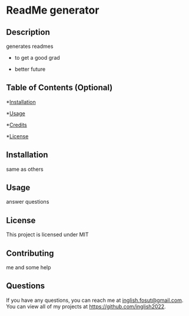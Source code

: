 # ReadMe generator
  

  

  ## Description

  generates readmes

  * to get a good grad
  
  * better future
  

  ## Table of Contents (Optional)

  
  *[Installation](#installation) 

  *[Usage](#usage)  

  *[Credits](#credits)
  
  *[License](#license)



  ## Installation

  same as others

  ## Usage

  answer questions

  

  ## License

  This project is licensed under MIT

  ## Contributing
  
  me and some help




  ## Questions
  
  If you have any questions, you can reach me at inglish.fosut@gmail.com.
  You can view all of my projects at https://github.com/inglish2022.

  